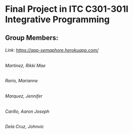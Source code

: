 # Final Project in ITC C301-301I Integrative Programming
## Group Members:
###### Link: https://app-semaphore.herokuapp.com/
###### Martinez, Rikki Mae
###### Rario, Marianne
###### Marquez, Jennifer
###### Carillo, Aaron Joseph
###### Dela Cruz, Johnvic
